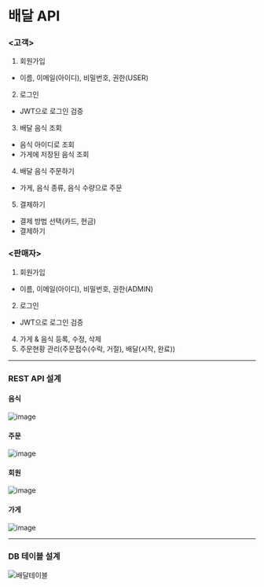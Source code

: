 # 배달 API

### <고객>
1. 회원가입
- 이름, 이메일(아이디), 비밀번호, 권한(USER)

2. 로그인
- JWT으로 로그인 검증
  
3. 배달 음식 조회
- 음식 아이디로 조회
- 가게에 저장된 음식 조회
  
4. 배달 음식 주문하기
- 가게, 음식 종류, 음식 수량으로 주문
  
5. 결제하기
- 결제 방법 선택(카드, 현금)
- 결제하기

### <판매자>
1. 회원가입
- 이름, 이메일(아이디), 비밀번호, 권한(ADMIN)
  
2. 로그인
- JWT으로 로그인 검증
     
4. 가게 & 음식 등록, 수정, 삭제
5. 주문현황 관리(주문접수(수락, 거절), 배달(시작, 완료))

------------   
### REST API 설계
#### 음식
![image](https://github.com/hyeji1020/delivery/assets/148170765/e2007078-c2b8-4390-b82b-52f04e78b7df)
#### 주문
![image](https://github.com/hyeji1020/delivery/assets/148170765/d6e195f5-97c3-4962-8125-6514ca8fb39d)
#### 회원
![image](https://github.com/hyeji1020/delivery/assets/148170765/37bd9bfd-081e-45b0-b9e6-75f5ff0a3e91)
#### 가게
![image](https://github.com/hyeji1020/delivery/assets/148170765/10a53be6-3192-4449-9b22-d01d2bafa0fe)

------------
### DB 테이블 설계
![배달테이블](https://github.com/hyeji1020/delivery/assets/148170765/3f4b4f0e-badf-45b0-addb-a5780d0eeeff)








